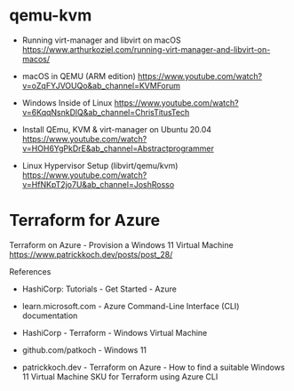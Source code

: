 # qemu-kvm
- Running virt-manager and libvirt on macOS
https://www.arthurkoziel.com/running-virt-manager-and-libvirt-on-macos/

- macOS in QEMU (ARM edition)
https://www.youtube.com/watch?v=oZqFYJVOUQo&ab_channel=KVMForum

- Windows Inside of Linux
https://www.youtube.com/watch?v=6KqqNsnkDlQ&ab_channel=ChrisTitusTech

- Install QEmu, KVM & virt-manager on Ubuntu 20.04
https://www.youtube.com/watch?v=HOH6YgPkDrE&ab_channel=Abstractprogrammer

- Linux Hypervisor Setup (libvirt/qemu/kvm)
https://www.youtube.com/watch?v=HfNKpT2jo7U&ab_channel=JoshRosso
# Terraform for Azure
Terraform on Azure - Provision a Windows 11 Virtual Machine
https://www.patrickkoch.dev/posts/post_28/ 

References
- HashiCorp: Tutorials - Get Started - Azure

- learn.microsoft.com - Azure Command-Line Interface (CLI) documentation

- HashiCorp - Terraform - Windows Virtual Machine

- github.com/patkoch - Windows 11

- patrickkoch.dev - Terraform on Azure - How to find a suitable Windows 11 Virtual Machine SKU for Terraform using Azure CLI
